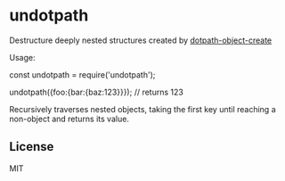 # undotpath

Destructure deeply nested structures created by [dotpath-object-create](https://www.npmjs.com/package/dotpath-object-create)

Usage:

   const undotpath = require('undotpath');

   undotpath({foo:{bar:{baz:123}}}); // returns 123

Recursively traverses nested objects, taking the first key until reaching a non-object and returns its value.

## License

MIT

